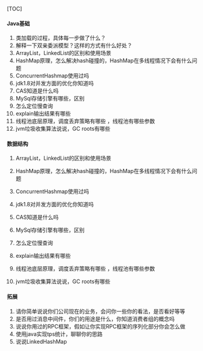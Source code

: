 [TOC]

#### Java基础

1. 类加载的过程，具体每一步做了什么？
2. 解释一下双亲委派模型？这样的方式有什么好处？
3. ArrayList，LinkedList的区别和使用场景
4. HashMap原理，怎么解决hash碰撞的，HashMap在多线程情况下会有什么问题
5. ConcurrentHashmap使用过吗
6. jdk1.8对并发方面的优化你知道吗
7. CAS知道是什么吗
8. MySql存储引擎有哪些，区别
9. 怎么定位慢查询
10. explain输出结果有哪些
11. 线程池底层原理，调度丢弃策略有哪些 ，线程池有哪些参数
12. jvm垃圾收集算法说说，GC roots有哪些

#### 数据结构

1. ArrayList，LinkedList的区别和使用场景

2. HashMap原理，怎么解决hash碰撞的，HashMap在多线程情况下会有什么问题

3. ConcurrentHashmap使用过吗

4. jdk1.8对并发方面的优化你知道吗

5. CAS知道是什么吗

6. MySql存储引擎有哪些，区别

7. 怎么定位慢查询

8. explain输出结果有哪些

9. 线程池底层原理，调度丢弃策略有哪些 ，线程池有哪些参数

10. jvm垃圾收集算法说说，GC roots有哪些

#### 拓展

1. 请你简单说说你们公司现在的业务，会问你一些你的看法，是否看好等等
2. 是否用过消息中间件，你们的用途是什么，你知道消费者组的概念吗
3. 说说你用过的RPC框架，假如让你实现RPC框架的序列化部分你会怎么做
4. 使用java实现tps统计，聊聊你的思路
5. 说说LinkedHashMap